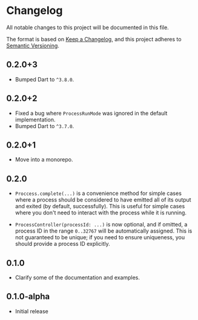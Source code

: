 <!-- #region(HEADER) -->
# Changelog

All notable changes to this project will be documented in this file.

The format is based on [Keep a Changelog](https://keepachangelog.com/en/1.1.0/),
and this project adheres to [Semantic Versioning](https://semver.org/spec/v2.0.0.html).

<!-- #endregion -->

## 0.2.0+3

- Bumped Dart to `^3.8.0`.

## 0.2.0+2

- Fixed a bug where `ProcessRunMode` was ignored in the default implementation.
- Bumped Dart to `^3.7.0`.

## 0.2.0+1

- Move into a monorepo.

## 0.2.0

- `Proccess.complete(...)` is a convenience method for simple cases where a
  process should be considered to have emitted all of its output and exited
  (by default, successfully). This is useful for simple cases where you don't
  need to interact with the process while it is running.

- `ProcessController(processId: ...)` is now optional, and if omitted, a process
  ID in the range `0..32767` will be automatically assigned. This is not
  guaranteed to be unique; if you need to ensure uniqueness, you should provide
  a process ID explicitly.

## 0.1.0

- Clarify some of the documentation and examples.

## 0.1.0-alpha

- Initial release
